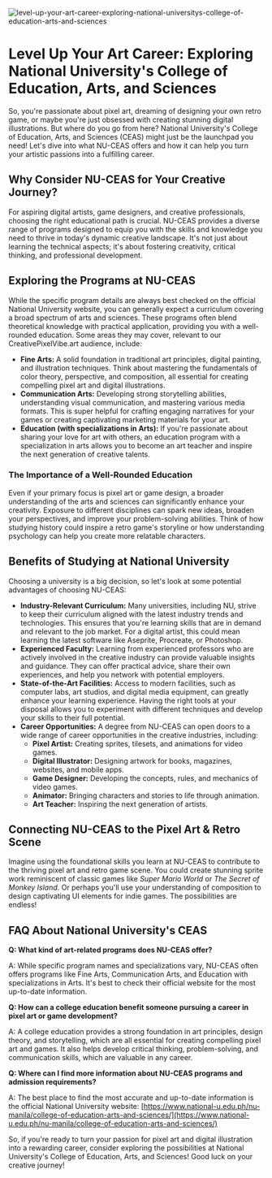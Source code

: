 ![level-up-your-art-career-exploring-national-universitys-college-of-education-arts-and-sciences](https://images.pexels.com/photos/26600254/pexels-photo-26600254.jpeg?auto=compress&cs=tinysrgb&fit=crop&h=627&w=1200)

# Level Up Your Art Career: Exploring National University's College of Education, Arts, and Sciences

So, you're passionate about pixel art, dreaming of designing your own retro game, or maybe you're just obsessed with creating stunning digital illustrations. But where do you go from here? National University's College of Education, Arts, and Sciences (CEAS) might just be the launchpad you need! Let's dive into what NU-CEAS offers and how it can help you turn your artistic passions into a fulfilling career.

## Why Consider NU-CEAS for Your Creative Journey?

For aspiring digital artists, game designers, and creative professionals, choosing the right educational path is crucial. NU-CEAS provides a diverse range of programs designed to equip you with the skills and knowledge you need to thrive in today's dynamic creative landscape. It's not just about learning the technical aspects; it's about fostering creativity, critical thinking, and professional development.

## Exploring the Programs at NU-CEAS

While the specific program details are always best checked on the official National University website, you can generally expect a curriculum covering a broad spectrum of arts and sciences. These programs often blend theoretical knowledge with practical application, providing you with a well-rounded education. Some areas they may cover, relevant to our CreativePixelVibe.art audience, include:

*   **Fine Arts:** A solid foundation in traditional art principles, digital painting, and illustration techniques. Think about mastering the fundamentals of color theory, perspective, and composition, all essential for creating compelling pixel art and digital illustrations.
*   **Communication Arts:** Developing strong storytelling abilities, understanding visual communication, and mastering various media formats. This is super helpful for crafting engaging narratives for your games or creating captivating marketing materials for your art.
*   **Education (with specializations in Arts):** If you're passionate about sharing your love for art with others, an education program with a specialization in arts allows you to become an art teacher and inspire the next generation of creative talents.

### The Importance of a Well-Rounded Education

Even if your primary focus is pixel art or game design, a broader understanding of the arts and sciences can significantly enhance your creativity. Exposure to different disciplines can spark new ideas, broaden your perspectives, and improve your problem-solving abilities. Think of how studying history could inspire a retro game's storyline or how understanding psychology can help you create more relatable characters.

## Benefits of Studying at National University

Choosing a university is a big decision, so let's look at some potential advantages of choosing NU-CEAS:

*   **Industry-Relevant Curriculum:** Many universities, including NU, strive to keep their curriculum aligned with the latest industry trends and technologies. This ensures that you're learning skills that are in demand and relevant to the job market. For a digital artist, this could mean learning the latest software like Aseprite, Procreate, or Photoshop.
*   **Experienced Faculty:** Learning from experienced professors who are actively involved in the creative industry can provide valuable insights and guidance. They can offer practical advice, share their own experiences, and help you network with potential employers.
*   **State-of-the-Art Facilities:** Access to modern facilities, such as computer labs, art studios, and digital media equipment, can greatly enhance your learning experience. Having the right tools at your disposal allows you to experiment with different techniques and develop your skills to their full potential.
*   **Career Opportunities:** A degree from NU-CEAS can open doors to a wide range of career opportunities in the creative industries, including:
    *   **Pixel Artist:** Creating sprites, tilesets, and animations for video games.
    *   **Digital Illustrator:** Designing artwork for books, magazines, websites, and mobile apps.
    *   **Game Designer:** Developing the concepts, rules, and mechanics of video games.
    *   **Animator:** Bringing characters and stories to life through animation.
    *   **Art Teacher:** Inspiring the next generation of artists.

## Connecting NU-CEAS to the Pixel Art & Retro Scene

Imagine using the foundational skills you learn at NU-CEAS to contribute to the thriving pixel art and retro game scene. You could create stunning sprite work reminiscent of classic games like *Super Mario World* or *The Secret of Monkey Island*. Or perhaps you'll use your understanding of composition to design captivating UI elements for indie games. The possibilities are endless!

## FAQ About National University's CEAS

**Q: What kind of art-related programs does NU-CEAS offer?**

A: While specific program names and specializations vary, NU-CEAS often offers programs like Fine Arts, Communication Arts, and Education with specializations in Arts. It's best to check their official website for the most up-to-date information.

**Q: How can a college education benefit someone pursuing a career in pixel art or game development?**

A: A college education provides a strong foundation in art principles, design theory, and storytelling, which are all essential for creating compelling pixel art and games. It also helps develop critical thinking, problem-solving, and communication skills, which are valuable in any career.

**Q: Where can I find more information about NU-CEAS programs and admission requirements?**

A: The best place to find the most accurate and up-to-date information is the official National University website: [https://www.national-u.edu.ph/nu-manila/college-of-education-arts-and-sciences/](https://www.national-u.edu.ph/nu-manila/college-of-education-arts-and-sciences/)

So, if you're ready to turn your passion for pixel art and digital illustration into a rewarding career, consider exploring the possibilities at National University's College of Education, Arts, and Sciences! Good luck on your creative journey!
